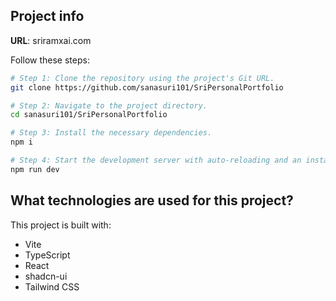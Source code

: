 ## Project info

**URL**: sriramxai.com

Follow these steps:

```sh
# Step 1: Clone the repository using the project's Git URL.
git clone https://github.com/sanasuri101/SriPersonalPortfolio

# Step 2: Navigate to the project directory.
cd sanasuri101/SriPersonalPortfolio

# Step 3: Install the necessary dependencies.
npm i

# Step 4: Start the development server with auto-reloading and an instant preview.
npm run dev
```


## What technologies are used for this project?

This project is built with:

- Vite
- TypeScript
- React
- shadcn-ui
- Tailwind CSS

